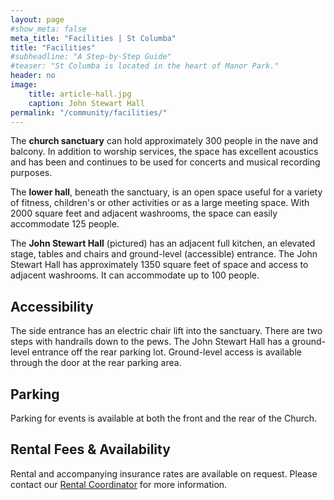 ```yaml
---
layout: page
#show_meta: false
meta_title: "Facilities | St Columba"
title: "Facilities"
#subheadline: "A Step-by-Step Guide"
#teaser: "St Columba is located in the heart of Manor Park."
header: no
image:
    title: article-hall.jpg
    caption: John Stewart Hall
permalink: "/community/facilities/"
---
```

The **church sanctuary** can hold approximately 300 people in the nave and balcony.  In addition to worship services, the space has excellent acoustics and has been and continues to be used for concerts and musical recording purposes.

The **lower hall**, beneath the sanctuary, is an open space useful for a variety
of fitness, children's or other activities  or as a large meeting space. With 2000 square feet and adjacent washrooms, the space can easily accommodate 125 people.

The **John Stewart Hall** (pictured) has an adjacent full kitchen, an elevated stage, tables and chairs and ground-level (accessible) entrance.  The
John Stewart Hall has approximately 1350 square feet of space and access to
adjacent washrooms.  It can accommodate up to 100 people.  

## Accessibility

The side entrance has an electric chair lift into the sanctuary.  There are two  steps with handrails down to the pews.  The John Stewart Hall has a ground-level entrance off the rear parking lot.  Ground-level access is available through the door at the rear parking area.

## Parking

Parking for events is available at both the front and the rear of the Church.

## Rental Fees & Availability

Rental and accompanying insurance rates are available on request.  Please contact our [Rental Coordinator](mailto:rental@stcolumbaottawa.ca) for more information.


